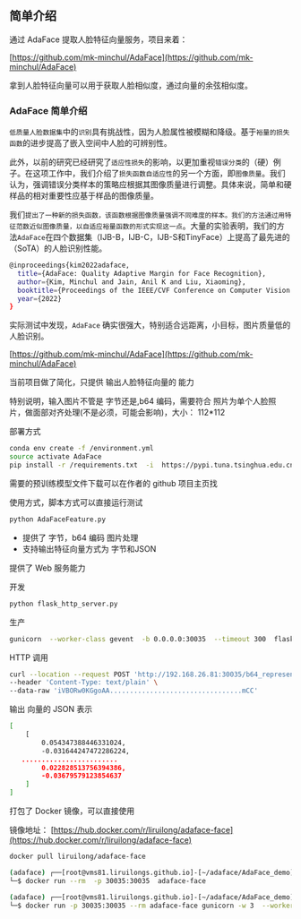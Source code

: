 
## 简单介绍

通过 AdaFace 提取人脸特征向量服务，项目来着：

[https://github.com/mk-minchul/AdaFace](https://github.com/mk-minchul/AdaFace)

拿到人脸特征向量可以用于获取人脸相似度，通过向量的余弦相似度。



### AdaFace 简单介绍  

`低质量人脸数据集`中的`识别`具有挑战性，因为人脸属性被模糊和降级。基于`裕量的损失函数`的进步提高了嵌入空间中人脸的可辨别性。

此外，以前的研究已经研究了`适应性损失`的影响，以更加重视`错误分类`的（硬）例子。在这项工作中，我们介绍了`损失函数自适应性`的另一个方面，即`图像质量`。我们认为，强调错误分类样本的策略应根据其图像质量进行调整。具体来说，简单和硬样品的相对重要性应基于样品的图像质量。

我们`提出了一种新的损失函数，该函数根据图像质量强调不同难度的样本。我们的方法通过用特征范数近似图像质量，以自适应裕量函数的形式实现这一点`。大量的实验表明，我们的方法`AdaFace`在四个数据集（IJB-B，IJB-C，IJB-S和TinyFace）上提高了最先进的（SoTA）的人脸识别性能。

```bash
@inproceedings{kim2022adaface,
  title={AdaFace: Quality Adaptive Margin for Face Recognition},
  author={Kim, Minchul and Jain, Anil K and Liu, Xiaoming},
  booktitle={Proceedings of the IEEE/CVF Conference on Computer Vision and Pattern Recognition},
  year={2022}
}
```


实际测试中发现，`AdaFace` 确实很强大，特别适合远距离，小目标，图片质量低的人脸识别。

[https://github.com/mk-minchul/AdaFace](https://github.com/mk-minchul/AdaFace)

当前项目做了简化，只提供 输出人脸特征向量的 能力

特别说明，输入图片不管是 字节还是,b64 编码，需要符合 照片为单个人脸照片，做面部对齐处理(不是必须，可能会影响)，大小： 112*112


部署方式

```bash
conda env create -f /environment.yml
source activate AdaFace
pip install -r /requirements.txt  -i  https://pypi.tuna.tsinghua.edu.cn/simple
```

需要的预训练模型文件下载可以在作者的 github 项目主页找

使用方式，脚本方式可以直接运行测试

```bash
python AdaFaceFeature.py
```

+ 提供了 字节，b64 编码 图片处理
+ 支持输出特征向量方式为 字节和JSON

提供了 Web 服务能力

开发

```bash
python flask_http_server.py
```

生产

```bash
gunicorn  --worker-class gevent  -b 0.0.0.0:30035  --timeout 300  flask_http_server:app
```

HTTP 调用

```bash
curl --location --request POST 'http://192.168.26.81:30035/b64_represent_json' \
--header 'Content-Type: text/plain' \
--data-raw 'iVBORw0KGgoAA.................................mCC'
```

输出 向量的 JSON 表示

```bash
[
    [
        0.054347388446331024,
        -0.031644247472286224,
   ........................
        0.022828513756394386,
        -0.03679579123854637
    ]
]
```

打包了 Docker 镜像，可以直接使用

镜像地址： [https://hub.docker.com/r/liruilong/adaface-face](https://hub.docker.com/r/liruilong/adaface-face)

```bash
docker pull liruilong/adaface-face
```


```bash
(adaface) ┌──[root@vms81.liruilongs.github.io]-[~/adaface/AdaFace_demo]
└─$ docker run --rm  -p 30035:30035  adaface-face
```

```bash
(adaface) ┌──[root@vms81.liruilongs.github.io]-[~/adaface/AdaFace_demo]
└─$ docker run -p 30035:30035 --rm adaface-face gunicorn -w 3  --worker-class gevent  -b 0.0.0.0:30035  --timeout 300  flask_http_server:app
```
